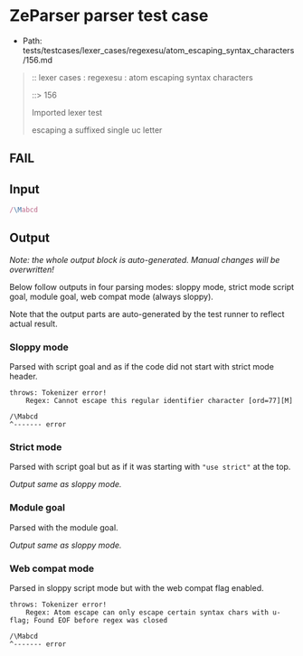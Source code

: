 # ZeParser parser test case

- Path: tests/testcases/lexer_cases/regexesu/atom_escaping_syntax_characters/156.md

> :: lexer cases : regexesu : atom escaping syntax characters
>
> ::> 156
>
> Imported lexer test
>
> escaping a suffixed single uc letter

## FAIL

## Input

`````js
/\Mabcd
`````

## Output

_Note: the whole output block is auto-generated. Manual changes will be overwritten!_

Below follow outputs in four parsing modes: sloppy mode, strict mode script goal, module goal, web compat mode (always sloppy).

Note that the output parts are auto-generated by the test runner to reflect actual result.

### Sloppy mode

Parsed with script goal and as if the code did not start with strict mode header.

`````
throws: Tokenizer error!
    Regex: Cannot escape this regular identifier character [ord=77][M]

/\Mabcd
^------- error
`````

### Strict mode

Parsed with script goal but as if it was starting with `"use strict"` at the top.

_Output same as sloppy mode._

### Module goal

Parsed with the module goal.

_Output same as sloppy mode._

### Web compat mode

Parsed in sloppy script mode but with the web compat flag enabled.

`````
throws: Tokenizer error!
    Regex: Atom escape can only escape certain syntax chars with u-flag; Found EOF before regex was closed

/\Mabcd
^------- error
`````

